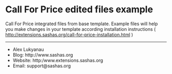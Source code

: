 Call For Price edited files example
==================

Call For Price integrated files from base template.
Example files will help you make changes in your template according
installation instructions ( http://extensions.sashas.org/call-for-price-installation.html )

-------------
<ul>
<li>Alex Lukyanau</li>
<li>Blog: http://www.sashas.org</li>
<li>Website: http:/www.extensions.sashas.org</li>
<li>Email: support@sashas.org</li>
</ul>
